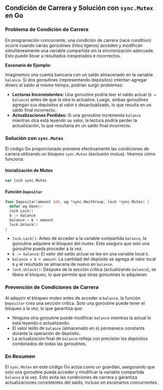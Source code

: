 ## Condición de Carrera y Solución con `sync.Mutex` en Go

### Problema de Condición de Carrera

En programación concurrente, una condición de carrera (race condition) ocurre cuando varias goroutines (hilos ligeros) acceden y modifican simultáneamente una variable compartida sin la sincronización adecuada. Esto puede llevar a resultados inesperados e incorrectos.

**Escenario de Ejemplo:**

Imaginemos una cuenta bancaria con un saldo almacenado en la variable `balance`. Si dos goroutines (representando depósitos) intentan agregar dinero al saldo al mismo tiempo, podrían surgir problemas:

- **Lecturas Inconsistentes:** Una goroutine podría leer el saldo actual (`b = balance`) antes de que la otra lo actualice. Luego, ambas goroutines agregan sus depósitos al valor `b` desactualizado, lo que resulta en un saldo final incorrecto.
- **Actualizaciones Perdidas:** Si una goroutine incrementa `balance` mientras otra está leyendo su valor, la lectura podría perder la actualización, lo que resultaría en un saldo final incorrecto.

### Solución con `sync.Mutex`

El código Go proporcionado previene efectivamente las condiciones de carrera utilizando un bloqueo `sync.Mutex` (exclusión mutua). Veamos cómo funciona:

#### Inicialización de Mutex

```go
var lock sync.Mutex
```

#### Función `Depositar`

```go
func Depositar(amount int, wg *sync.WaitGroup, lock *sync.Mutex) {
  defer wg.Done()
  lock.Lock()
  b := balance
  balance = b + amount
  lock.Unlock()
}
```

- `lock.Lock()`: Antes de acceder a la variable compartida `balance`, la goroutine adquiere el bloqueo del mutex. Esto asegura que solo una goroutine pueda proceder a la vez.
- `b := balance`: El valor del saldo actual se lee en una variable local `b`.
- `balance = b + amount`: La cantidad del depósito se agrega al valor local `b` y el resultado se almacena de nuevo en `balance`.
- `lock.Unlock()`: Después de la sección crítica (actualizando `balance`), se libera el bloqueo, lo que permite que otras goroutines lo adquieran.

### Prevención de Condiciones de Carrera

Al adquirir el bloqueo mutex antes de acceder a `balance`, la función `Depositar` crea una sección crítica. Solo una goroutine puede tener el bloqueo a la vez, lo que garantiza que:

- Ninguna otra goroutine puede modificar `balance` mientras la actual lo está leyendo o actualizando.
- El valor leído de `balance` (almacenado en `b`) permanece constante durante la operación de depósito.
- La actualización final de `balance` refleja con precisión los depósitos combinados de todas las goroutines.

### En Resumen

El `sync.Mutex` en este código Go actúa como un guardián, asegurando que solo una goroutine pueda acceder y modificar la variable compartida `balance` a la vez. Esto evita las condiciones de carrera y garantiza actualizaciones consistentes del saldo, incluso en escenarios concurrentes.
